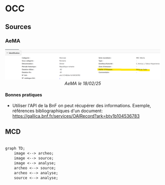 # OCC

## Sources

### AeMA

<p align="center">
  <img src="img/bdd-aema-landing-page.png" width="600">
  <br>
    <em>AeMA le 18/02/25</em>
</p>



#### Bonnes pratiques

* Utiliser l'API de la BnF on peut récupérer des informations. Exemple, références bibliographiques d'un document: https://gallica.bnf.fr/services/OAIRecord?ark=btv1b104536783


## MCD

```mermaid

graph TD;
    image <--> archeo;
    image <--> source;
    image <--> analyse;
    archeo <--> source;
    archeo <--> analyse;
    source <--> analyse;

```
